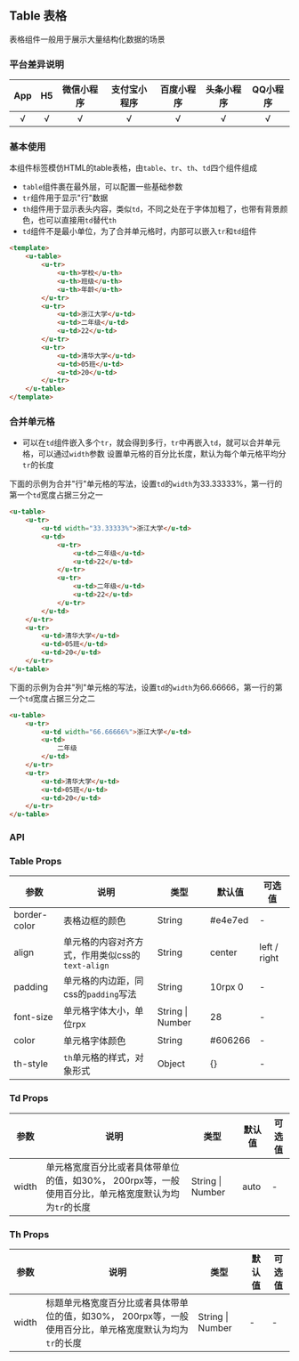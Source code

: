 ## Table 表格

表格组件一般用于展示大量结构化数据的场景

### 平台差异说明

|App|H5|微信小程序|支付宝小程序|百度小程序|头条小程序|QQ小程序|
|:-:|:-:|:-:|:-:|:-:|:-:|:-:|
|√|√|√|√|√|√|√|

### 基本使用

本组件标签模仿HTML的table表格，由`table`、`tr`、`th`、`td`四个组件组成

- `table`组件裹在最外层，可以配置一些基础参数
- `tr`组件用于显示"行"数据
- `th`组件用于显示表头内容，类似`td`，不同之处在于字体加粗了，也带有背景颜色，也可以直接用`td`替代`th`
- `td`组件不是最小单位，为了合并单元格时，内部可以嵌入`tr`和`td`组件

```html
<template>
	<u-table>
		<u-tr>
			<u-th>学校</u-th>
			<u-th>班级</u-th>
			<u-th>年龄</u-th>
		</u-tr>
		<u-tr>
			<u-td>浙江大学</u-td>
			<u-td>二年级</u-td>
			<u-td>22</u-td>
		</u-tr>
		<u-tr>
			<u-td>清华大学</u-td>
			<u-td>05班</u-td>
			<u-td>20</u-td>
		</u-tr>
	</u-table>
</template>
```

### 合并单元格

- 可以在`td`组件嵌入多个`tr`，就会得到多行，`tr`中再嵌入`td`，就可以合并单元格，可以通过`width`参数
设置单元格的百分比长度，默认为每个单元格平均分`tr`的长度

下面的示例为合并"行"单元格的写法，设置`td`的`width`为33.33333%，第一行的第一个`td`宽度占据三分之一

```html
<u-table>
	<u-tr>
		<u-td width="33.33333%">浙江大学</u-td>
		<u-td>
			<u-tr>
				<u-td>二年级</u-td>
				<u-td>22</u-td>
			</u-tr>
			<u-tr>
				<u-td>二年级</u-td>
				<u-td>22</u-td>
			</u-tr>
		</u-td>
	</u-tr>
	<u-tr>
		<u-td>清华大学</u-td>
		<u-td>05班</u-td>
		<u-td>20</u-td>
	</u-tr>
</u-table>
```

下面的示例为合并"列"单元格的写法，设置`td`的`width`为66.66666，第一行的第一个`td`宽度占据三分之二

```html
<u-table>
	<u-tr>
		<u-td width="66.66666%">浙江大学</u-td>
		<u-td>
			二年级
		</u-td>
	</u-tr>
	<u-tr>
		<u-td>清华大学</u-td>
		<u-td>05班</u-td>
		<u-td>20</u-td>
	</u-tr>
</u-table>
```

### API

### Table Props

| 参数          | 说明            | 类型            | 默认值             |  可选值   |
|-------------  |---------------- |---------------|------------------ |-------- |
| border-color | 表格边框的颜色 | String | #e4e7ed | - |
| align | 单元格的内容对齐方式，作用类似css的`text-align` | String  | center | left / right |
| padding | 单元格的内边距，同css的`padding`写法 | String  | 10rpx 0 | - |
| font-size | 单元格字体大小，单位rpx | String \| Number  | 28 | - |
| color | 单元格字体颜色 | String  | #606266 | - |
| th-style | `th`单元格的样式，对象形式 | Object  | {} | - |

### Td Props

| 参数          | 说明            | 类型            | 默认值             |  可选值   |
|-------------  |---------------- |---------------|------------------ |-------- |
| width | 单元格宽度百分比或者具体带单位的值，如30%， 200rpx等，一般使用百分比，单元格宽度默认为均为`tr`的长度 | String \| Number | auto | - |

### Th Props

| 参数          | 说明            | 类型            | 默认值             |  可选值   |
|-------------  |---------------- |---------------|------------------ |-------- |
| width | 标题单元格宽度百分比或者具体带单位的值，如30%， 200rpx等，一般使用百分比，单元格宽度默认为均为`tr`的长度 | String \| Number | - | - |


